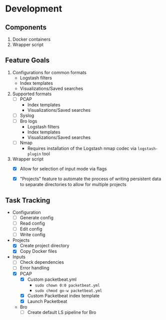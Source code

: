 # Development 

## Components

1. Docker containers
2. Wrapper script


## Feature Goals

1. Configurations for common formats
    + Logstash filters
    + Index templates
    + Visualizations/Saved searches
2. Supported formats
    + [ ] PCAP
        + Index templates
        + Visualizations/Saved searches
    + [ ] Syslog
    + [ ] Bro logs
        + Logstash filters
        + Index templates
        + Visualizations/Saved searches
    + [ ] Nmap
        - Requires installation of the Logstash nmap codec via `logstash-plugin` tool
3. Wrapper script
    + [x] Allow for selection of input mode via flags
    + [x] "Projects" feature to automate the process of writing persistent data to separate directories to allow for multiple projects



## Task Tracking

- Configuration
    - [ ] Generate config
    - [ ] Read config
    - [ ] Edit config
    - [ ] Write config
- Projects
    - [x] Create project directory
    - [x] Copy Docker files
- Inputs
    - [ ] Check dependencies
    - [ ] Error handling
    - [x] PCAP
        - [x] Custom packetbeat.yml
            - `sudo chown 0:0 packetbeat.yml`
            - `sudo chmod go-w packetbeat.yml`
        - [x] Custom Packetbeat index template
        - [x] Launch Packetbeat
    - Bro
        - [ ] Create default LS pipeline for Bro
